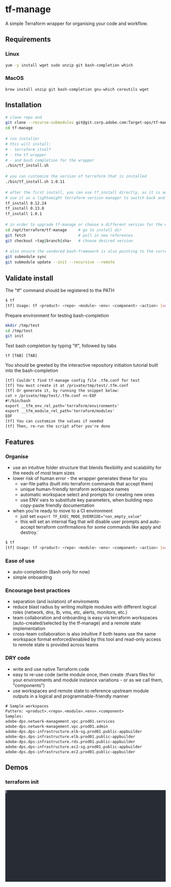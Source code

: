 # tf-manage
A simple Terraform wrapper for organising your code and workflow.

## Requirements
### Linux
```bash
yum -y install wget sudo unzip git bash-completion which
```
### MacOS
```
brew install unzip git bash-completion gnu-which coreutils wget
```
## Installation
```bash
# clone repo and
git clone --recurse-submodules git@git.corp.adobe.com:Target-ops/tf-manage.git
cd tf-manage

# run installer
# this will install:
# - terraform itself
# - the tf wrapper
# - and bash completion for the wrapper
./bin/tf_install.sh

# you can customize the version of terraform that is installed
./bin/tf_install.sh 1.0.11

# after the first install, you can use tf_install directly, as it is added to $PATH
# use it as a lightweight terraform version manager to switch back and forward between multiple versions
tf_install 0.12.24
tf_install 0.13.0
tf_install 1.0.1

# in order to upgrade tf-manage or choose a different version for the wrapper itself
cd /opt/terraform/tf-manage     # go to install dir
git fetch                       # pull in new references
git checkout <tag|branch|sha>   # choose desired version

# also ensure the vendored bash-framework is also pointing to the correct version
git submodule sync
git submodule update --init --recursive --remote
```

## Validate install
The "tf" command should be registered to the PATH
```bash
$ tf
[tf] Usage: tf <product> <repo> <module> <env> <component> <action> [workspace]
```

Prepare environment for testing bash-completion
```bash
mkdir /tmp/test
cd /tmp/test
git init
```

Test bash completion by typing "tf", followed by tabs
```
tf [TAB] [TAB]
```

You should be greeted by the interactive repository initiation tutorial built into the bash-completion
```
[tf] Couldn't find tf-manage config file .tfm.conf for test
[tf] You must create it at /private/tmp/test/.tfm.conf
[tf] Or generate it, by running the snippet below:
cat > /private/tmp/test/.tfm.conf <<-EOF
#!/bin/bash
export __tfm_env_rel_path='terraform/environments'
export __tfm_module_rel_path='terraform/modules'
EOF
[tf] You can customize the values if needed
[tf] Then, re-run the script after you're done
```

## Features
### Organise
- use an intuitive folder structure that blends flexibility and scalability for the needs of most team sizes
- lower risk of human error - the wrapper generates these for you
  - var-file paths (built into terraform commands that accept them)
  - unique human-friendly terraform workspace names
  - automatic workspace select and prompts for creating new ones
  - use ENV vars to substitute key parameters, when building repo copy-paste friendly documentation
- when you're ready to move to a CI environment
  - just set `export TF_EXEC_MODE_OVERRIDE="non_empty_value"`
  - this will set an internal flag that will disable user prompts and auto-accept terraform confirmations for some commands like apply and destroy.`
```bash
$ tf
[tf] Usage: tf <product> <repo> <module> <env> <component> <action> [workspace]
```

### Ease of use
- auto-completion (Bash only for now)
- simple onboarding

### Encourage best practices
- separation (and isolation) of enviroments
- reduce blast radius by writing multiple modules with different logical roles (network, dns, lb, vms, etc, alerts, monitors, etc.)
- team collaboration and onboarding is easy via terraform workspaces (auto-created/selected by the tf-manage) and a remote state implementation
- cross-team collaboration is also intuitive if both teams use the same workspace format enforced/enabled by this tool and read-only access to remote state is provided across teams

### DRY code
- write and use native Terraform code
- easy to re-use code (write module once, then create .tfvars files for your environments and module instance variations - or as we call them, "components")
- use workspaces and remote state to reference upstream module outputs in a logical and programmable-friendly manner
```
# Sample workspaces
Pattern: <product>.<repo>.<module>.<env>.<component>
Samples:
adobe-dps.network-management.vpc.prod01.services
adobe-dps.network-management.vpc.prod01.admin
adobe-dps.dps-infrastructure.elb-sg.prod01.public-appbuilder
adobe-dps.dps-infrastructure.elb.prod01.public-appbuilder
adobe-dps.dps-infrastructure.rds.prod01.public-appbuilder
adobe-dps.dps-infrastructure.ec2-sg.prod01.public-appbuilder
adobe-dps.dps-infrastructure.ec2.prod01.public-appbuilder
```

## Demos
### terraform init
![tf init](/docs/images/init.svg)
